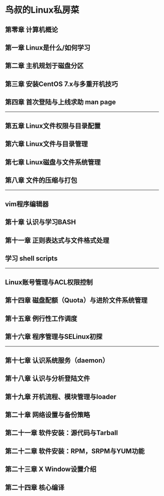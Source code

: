# 鸟叔的Linux私房菜

## 第零章 计算机概论

## 第一章 Linux是什么/如何学习

## 第二章 主机规划于磁盘分区

## 第三章 安装CentOS 7.x与多重开机技巧

## 第四章 首次登陆与上线求助 man page

***

## 第五章 Linux文件权限与目录配置

## 第六章 Linux文件与目录管理

## 第七章 Linux磁盘与文件系统管理

## 第八章 文件的压缩与打包

***

## vim程序编辑器

## 第十章 认识与学习BASH

## 第十一章 正则表达式与文件格式处理

## 学习 shell scripts

***

## Linux账号管理与ACL权限控制

## 第十四章 磁盘配额（Quota）与进阶文件系统管理

## 第十五章 例行性工作调度

## 第十六章 程序管理与SELinux初探

***

## 第十七章 认识系统服务（daemon）

## 第十八章 认识与分析登陆文件

## 第十九章 开机流程、模块管理与loader

## 第二十章 网络设置与备份策略

## 第二十一章 软件安装：源代码与Tarball

## 第二十二章 软件安装：RPM，SRPM与YUM功能

## 第二十三章 X Window设置介绍

## 第二十四章 核心编译

